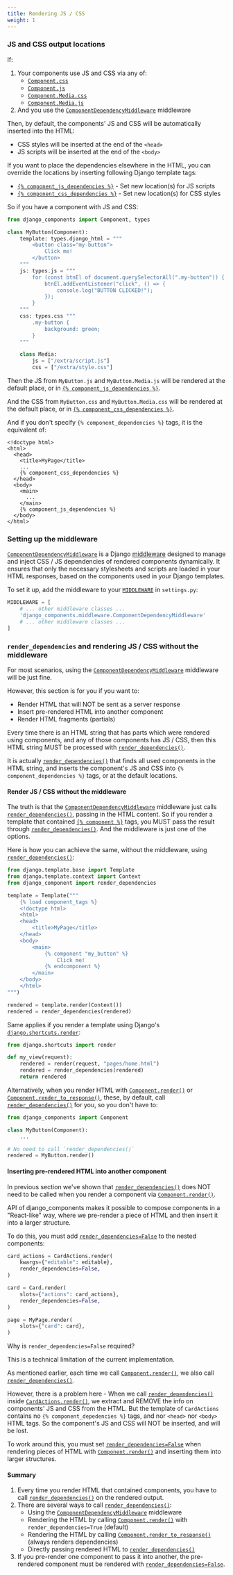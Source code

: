 ```yaml
---
title: Rendering JS / CSS
weight: 1
---
```


### JS and CSS output locations

If:

1. Your components use JS and CSS via any of:
    - [`Component.css`](#TODO)
    - [`Component.js`](#TODO)
    - [`Component.Media.css`](#TODO)
    - [`Component.Media.js`](#TODO)
2. And you use the [`ComponentDependencyMiddleware`](#TODO) middleware

Then, by default, the components' JS and CSS will be automatically inserted into the HTML:

- CSS styles will be inserted at the end of the `<head>`
- JS scripts will be inserted at the end of the `<body>`

If you want to place the dependencies elsewhere in the HTML, you can override
the locations by inserting following Django template tags:

- [`{% component_js_dependencies %}`](#TODO) - Set new location(s) for JS scripts
- [`{% component_css_dependencies %}`](#TODO) - Set new location(s) for CSS styles

So if you have a component with JS and CSS:

```python
from django_components import Component, types

class MyButton(Component):
    template: types.django_html = """
        <button class="my-button">
            Click me!
        </button>
    """
    js: types.js = """
        for (const btnEl of document.querySelectorAll(".my-button")) {
            btnEl.addEventListener("click", () => {
                console.log("BUTTON CLICKED!");
            });
        }
    """
    css: types.css """
        .my-button {
            background: green;
        }
    """

    class Media:
        js = ["/extra/script.js"]
        css = ["/extra/style.css"]
```

Then the JS from `MyButton.js` and `MyButton.Media.js` will be rendered at the default place,
or in [`{% component_js_dependencies %}`](#TODO).

And the CSS from `MyButton.css` and `MyButton.Media.css` will be rendered at the default place,
or in [`{% component_css_dependencies %}`](#TODO).

And if you don't specify `{% component_dependencies %}` tags, it is the equivalent of:

```django
<!doctype html>
<html>
  <head>
    <title>MyPage</title>
    ...
    {% component_css_dependencies %}
  </head>
  <body>
    <main>
      ...
    </main>
    {% component_js_dependencies %}
  </body>
</html>
```

### Setting up the middleware

[`ComponentDependencyMiddleware`](#TODO) is a Django [middleware](https://docs.djangoproject.com/en/5.1/topics/http/middleware/)
designed to manage and inject CSS / JS dependencies of rendered components dynamically.
It ensures that only the necessary stylesheets and scripts are loaded
in your HTML responses, based on the components used in your Django templates.

To set it up, add the middleware to your [`MIDDLEWARE`](https://docs.djangoproject.com/en/5.1/ref/settings/#std-setting-MIDDLEWARE)
in `settings.py`:

```python
MIDDLEWARE = [
    # ... other middleware classes ...
    'django_components.middleware.ComponentDependencyMiddleware'
    # ... other middleware classes ...
]
```

### `render_dependencies` and rendering JS / CSS without the middleware

For most scenarios, using the [`ComponentDependencyMiddleware`](#TODO) middleware will be just fine.

However, this section is for you if you want to:

- Render HTML that will NOT be sent as a server response
- Insert pre-rendered HTML into another component
- Render HTML fragments (partials)

Every time there is an HTML string that has parts which were rendered using components,
and any of those components has JS / CSS, then this HTML string MUST be processed with [`render_dependencies()`](#TODO).

It is actually [`render_dependencies()`](#TODO) that finds all used components in the HTML string,
and inserts the component's JS and CSS into `{% component_dependencies %}` tags, or at the default locations.

#### Render JS / CSS without the middleware

The truth is that the [`ComponentDependencyMiddleware`](#TODO) middleware just calls [`render_dependencies()`](#TODO),
passing in the HTML content. So if you render a template that contained [`{% component %}`](#TODO) tags,
you MUST pass the result through [`render_dependencies()`](#TODO). And the middleware is just one of the options.

Here is how you can achieve the same, without the middleware, using [`render_dependencies()`](#TODO):

```python
from django.template.base import Template
from django.template.context import Context
from django_component import render_dependencies

template = Template("""
    {% load component_tags %}
    <!doctype html>
    <html>
    <head>
        <title>MyPage</title>
    </head>
    <body>
        <main>
            {% component "my_button" %}
                Click me!
            {% endcomponent %}
        </main>
    </body>
    </html>
""")

rendered = template.render(Context())
rendered = render_dependencies(rendered)
```

Same applies if you render a template using Django's [`django.shortcuts.render`](https://docs.djangoproject.com/en/5.1/topics/http/shortcuts/#render):

```python
from django.shortcuts import render

def my_view(request):
    rendered = render(request, "pages/home.html")
    rendered = render_dependencies(rendered)
    return rendered
```

Alternatively, when you render HTML with [`Component.render()`](#TODO)
or [`Component.render_to_response()`](#TODO),
these, by default, call [`render_dependencies()`](#TODO) for you, so you don't have to:

```python
from django_components import Component

class MyButton(Component):
    ...

# No need to call `render_dependencies()`
rendered = MyButton.render()
```

#### Inserting pre-rendered HTML into another component

In previous section we've shown that [`render_dependencies()`](#TODO) does NOT need to be called
when you render a component via [`Component.render()`](#TODO).

API of django_components makes it possible to compose components in a "React-like" way,
where we pre-render a piece of HTML and then insert it into a larger structure.

To do this, you must add [`render_dependencies=False`](#TODO) to the nested components:

```python
card_actions = CardActions.render(
    kwargs={"editable": editable},
    render_dependencies=False,
)

card = Card.render(
    slots={"actions": card_actions},
    render_dependencies=False,
)

page = MyPage.render(
    slots={"card": card},
)
```

Why is `render_dependencies=False` required?

This is a technical limitation of the current implementation.

As mentioned earlier, each time we call [`Component.render()`](#TODO),
we also call [`render_dependencies()`](#TODO).

However, there is a problem here - When we call [`render_dependencies()`](#TODO)
inside [`CardActions.render()`](#TODO),
we extract and REMOVE the info on components' JS and CSS from the HTML. But the template
of `CardActions` contains no `{% component_depedencies %}` tags, and nor `<head>` nor `<body>` HTML tags.
So the component's JS and CSS will NOT be inserted, and will be lost.

To work around this, you must set [`render_dependencies=False`](#TODO) when rendering pieces of HTML
with [`Component.render()`](#TODO) and inserting them into larger structures.

#### Summary

1. Every time you render HTML that contained components, you have to call [`render_dependencies()`](#TODO)
   on the rendered output.
2. There are several ways to call [`render_dependencies()`](#TODO):
    - Using the [`ComponentDependencyMiddleware`](#TODO) middleware
    - Rendering the HTML by calling [`Component.render()`](#TODO) with `render_dependencies=True` (default)
    - Rendering the HTML by calling [`Component.render_to_response()`](#TODO) (always renders dependencies)
    - Directly passing rendered HTML to [`render_dependencies()`](#TODO)
3. If you pre-render one component to pass it into another, the pre-rendered component must be rendered with
   [`render_dependencies=False`](#TODO).
